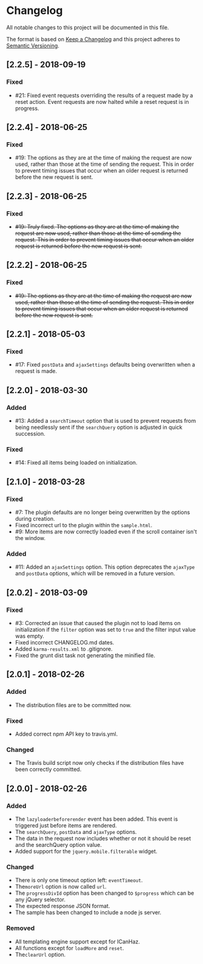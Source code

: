 # Changelog
All notable changes to this project will be documented in this file.

The format is based on [Keep a Changelog](http://keepachangelog.com/en/1.0.0/)
and this project adheres to [Semantic Versioning](http://semver.org/spec/v2.0.0.html).

## [2.2.5] - 2018-09-19
### Fixed
- \#21: Fixed event requests overriding the results of a request made by a reset action. Event requests are now halted while a reset request is in progress.

## [2.2.4] - 2018-06-25
### Fixed
- \#19: The options as they are at the time of making the request are now used, rather than those at the time of sending the request. This in order to prevent timing issues that occur when an older request is returned before the new request is sent.

## [2.2.3] - 2018-06-25
### Fixed
- <s>\#19: Truly fixed. The options as they are at the time of making the request are now used, rather than those at the time of sending the request. This in order to prevent timing issues that occur when an older request is returned before the new request is sent.</s>

## [2.2.2] - 2018-06-25
### Fixed
- <s>\#19: The options as they are at the time of making the request are now used, rather than those at the time of sending the request. This in order to prevent timing issues that occur when an older request is returned before the new request is sent.</s>

## [2.2.1] - 2018-05-03
### Fixed
- \#17: Fixed `postData` and `ajaxSettings` defaults being overwritten when a request is made.

## [2.2.0] - 2018-03-30
### Added
- \#13: Added a `searchTimeout` option that is used to prevent requests from being needlessly sent if the `searchQuery` option is adjusted in quick succession. 

### Fixed 
- \#14: Fixed all items being loaded on initialization.

## [2.1.0] - 2018-03-28
### Fixed
- \#7: The plugin defaults are no longer being overwritten by the options during creation.
- Fixed incorrect url to the plugin within the `sample.html`.
- \#9: More items are now correctly loaded even if the scroll container isn't the window. 

### Added
- \#11: Added an `ajaxSettings` option. This option deprecates the `ajaxType` and `postData` options, which will be removed in a future version.

## [2.0.2] - 2018-03-09
### Fixed
- \#3: Corrected an issue that caused the plugin not to load items on initialization if the `filter` option was set to `true` 
and the filter input value was empty.
- Fixed incorrect CHANGELOG.md dates. 
- Added `karma-results.xml` to .gitignore.
- Fixed the grunt dist task not generating the minified file.

## [2.0.1] - 2018-02-26
### Added
- The distribution files are to be committed now.

### Fixed
- Added correct npm API key to travis.yml.

### Changed
- The Travis build script now only checks if the distribution files have been correctly committed.

## [2.0.0] - 2018-02-26

### Added
- The `lazyloaderbeforerender` event has been added. This event is triggered just before items are rendered.
- The `searchQuery`, `postData` and `ajaxType` options.
- The data in the request now includes whether or not it should be reset and the searchQuery option value.
- Added support for the `jquery.mobile.filterable` widget.

### Changed 
- There is only one timeout option left: `eventTimeout`.
- The`moreUrl` option is now called `url`.
- The `progressDivId` option has been changed to `$progress` which can be any jQuery selector.
- The expected response JSON format.
- The sample has been changed to include a node js server. 
 
### Removed
- All templating engine support except for ICanHaz.
- All functions except for `loadMore` and `reset`.
- The`clearUrl` option.